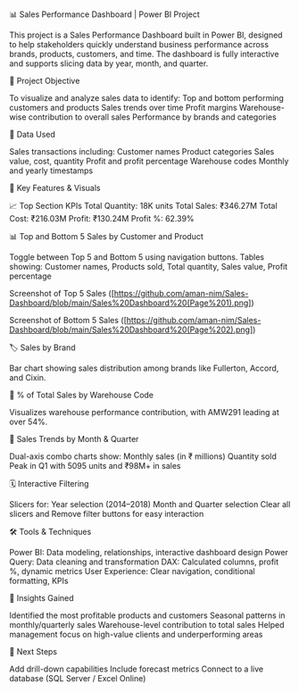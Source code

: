 📊 Sales Performance Dashboard | Power BI Project

  This project is a Sales Performance Dashboard built in Power BI, designed to help stakeholders quickly understand business performance across brands, products, customers, and time. The dashboard is fully interactive and supports slicing data by year, month, and quarter.

🧩 Project Objective

  To visualize and analyze sales data to identify:
  Top and bottom performing customers and products
  Sales trends over time
  Profit margins
  Warehouse-wise contribution to overall sales
  Performance by brands and categories

📁 Data Used

  Sales transactions including:
  Customer names
  Product categories
  Sales value, cost, quantity
  Profit and profit percentage
  Warehouse codes
  Monthly and yearly timestamps

📌 Key Features & Visuals

📈 Top Section KPIs
  Total Quantity: 18K units
  Total Sales: ₹346.27M
  Total Cost: ₹216.03M
  Profit: ₹130.24M
  Profit %: 62.39%

📊 Top and Bottom 5 Sales by Customer and Product

Toggle between Top 5 and Bottom 5 using navigation buttons.
Tables showing: Customer names, Products sold, Total quantity, Sales value, Profit percentage

Screenshot of Top 5 Sales
([https://github.com/aman-nim/Sales-Dashboard/blob/main/Sales%20Dashboard%20(Page%201).png])

Screenshot of Bottom 5 Sales
([https://github.com/aman-nim/Sales-Dashboard/blob/main/Sales%20Dashboard%20(Page%202).png])

🏷️ Sales by Brand

Bar chart showing sales distribution among brands like Fullerton, Accord, and Cixin.

🏢 % of Total Sales by Warehouse Code

Visualizes warehouse performance contribution, with AMW291 leading at over 54%.

📆 Sales Trends by Month & Quarter

  Dual-axis combo charts show:
  Monthly sales (in ₹ millions)
  Quantity sold
  Peak in Q1 with 5095 units and ₹98M+ in sales

🗓️ Interactive Filtering

Slicers for:
  Year selection (2014–2018)
  Month and Quarter selection
  Clear all slicers and Remove filter buttons for easy interaction

🛠️ Tools & Techniques

  Power BI: Data modeling, relationships, interactive dashboard design
  Power Query: Data cleaning and transformation
  DAX: Calculated columns, profit %, dynamic metrics
  User Experience: Clear navigation, conditional formatting, KPIs

📌 Insights Gained

  Identified the most profitable products and customers
  Seasonal patterns in monthly/quarterly sales
  Warehouse-level contribution to total sales
  Helped management focus on high-value clients and underperforming areas

🚀 Next Steps

  Add drill-down capabilities
  Include forecast metrics
  Connect to a live database (SQL Server / Excel Online)
